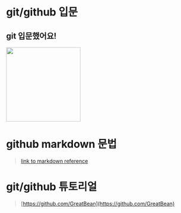 # git/github 입문
## git 입문했어요!
<img src="https://octodex.github.com/images/welcometocat.png" height="200">




# github markdown 문법
>[link to markdown reference](https://guides.github.com/features/mastering-markdown/)




# git/github 튜토리얼
>[https://github.com/GreatBean](https://github.com/GreatBean)
